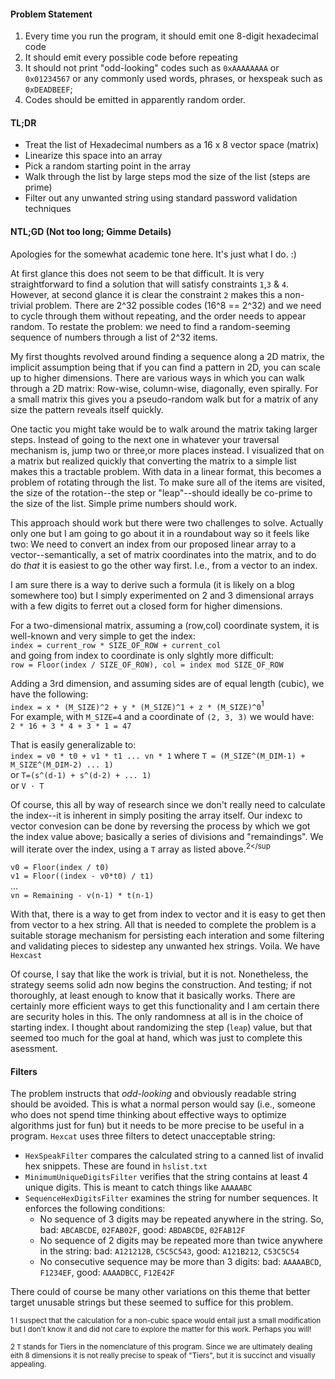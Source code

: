 
#### Problem Statement
1. Every time you run the program, it should emit one 8-digit hexadecimal code
2. It should emit every possible code before repeating
3. It should not print "odd-looking" codes such as `0xAAAAAAAA` or `0x01234567` or any commonly used words, phrases, or hexspeak such as `0xDEADBEEF`;
4. Codes should be emitted in apparently random order.

#### TL;DR
* Treat the list of Hexadecimal numbers as a 16 x 8 vector space (matrix)
* Linearize this space into an array
* Pick a random starting point in the array
* Walk through the list by large steps mod the size of the list (steps are prime)
* Filter out any unwanted string using standard password validation techniques

#### NTL;GD (Not too long; Gimme Details)

Apologies for the somewhat academic tone here. It's just what I do. :)

At first glance this does not seem to be that difficult. It is very straightforward to find a solution that will satisfy constraints `1`,`3` & `4`.
However, at second glance it is clear the constraint `2` makes this a non-trivial problem. There are 2^32 possible codes (16^8 == 2^32) and we need to cycle through
them without repeating, and the order needs to appear random. To restate the problem: we need to find a random-seeming sequence of numbers through a list of 2^32 items.

My first thoughts revolved around finding a sequence along a 2D matrix, the implicit assumption being that if you can find a pattern in 2D, you can scale up to higher dimensions.
There are various ways in which you can walk through a 2D matrix: Row-wise, column-wise, diagonally, even spirally. 
For a small matrix this gives you a pseudo-random walk but for a matrix of any size the pattern reveals itself quickly.


One tactic you might take would be to walk around the matrix taking larger steps. Instead of going to the next one in whatever your traversal mechanism is, jump two or three,or more places instead. I visualized that on a matrix but realized quickly that converting the matrix to a simple list makes this a tractable problem. With data in a linear format, this becomes a problem of rotating through the list. To make sure all of the items are visited, the size of the rotation--the step or "leap"--should ideally be co-prime to the size of the list. Simple prime numbers should work.


This approach should work but there were two challenges to solve. Actually only one but I am going to go about it in a roundabout way so it feels like two: We need to convert an index from our proposed linear array to a vector--semantically, a set of matrix coordinates into the matrix, and to do do _that_ it is easiest to go the other way first. I.e., from a vector to an index.

 
I am sure there is a way to derive such a formula (it is likely on a blog somewhere too) but I simply experimented on 2 and 3 dimensional arrays 
with a few digits to ferret out a closed form for higher dimensions.


For a two-dimensional matrix, assuming a (row,col) coordinate system, it is well-known and very simple to get the index:<br> 
`index = current_row * SIZE_OF_ROW + current_col`<br>
and going from index to coordinate is only slghtly more difficult:<br> 
`row = Floor(index / SIZE_OF_ROW), col = index mod SIZE_OF_ROW`


Adding a 3rd dimension, and assuming sides are of equal length (cubic), we have the following:<br>
`index = x * (M_SIZE)^2 + y * (M_SIZE)^1 + z * (M_SIZE)^0`<sup>1</sup><br>
For example, with `M_SIZE=4` and a coordinate of `(2, 3, 3)` we would have:<br>
`2 * 16 + 3 * 4 + 3 * 1 = 47`


That is easily generalizable to:<br>
`index = v0 * t0 + v1 * t1 ... vn * 1` 
where `T = (M_SIZE^(M_DIM-1) + M_SIZE^(M_DIM-2) ... 1)`<br>
or `T=(s^(d-1) + s^(d-2) + ... 1)`<br>
or `V · T `


Of course, this all by way of research since we don't really need to calculate the index--it is inherent in simply positing the array itself.
Our indexc to vector convesion can be done by reversing the process by which we got the index value above; basically a series of divisions and "remaindings". We will iterate over the index, using a `T` array as listed above.<sup>2</sup<br>

`v0 = Floor(index / t0)`<br>
`v1 = Floor((index - v0*t0) / t1)`<br>
...<br>
`vn = Remaining - v(n-1) * t(n-1)`<br>

With that, there is a way to get from index to vector and it is easy to get then from vector to a hex string. 
All that is needed to complete the problem is a suitable storage mechanism for persisting each interation and some filtering
and validating pieces to sidestep any unwanted hex strings. Voila. We have `Hexcast`


Of course, I say that like the work is trivial, but it is not. Nonetheless, the strategy seems solid adn now begins the construction.
And testing; if not thoroughly, at least enough to know that it basically works. There are certainly more efficient ways to get
this functionality and I am certain there are security holes in this. The only randomness at all is in the choice of starting index. 
I thought about randomizing the step (`leap`) value, but that seemed too much for the goal at hand, which was just to complete this asessment.

#### Filters
The problem instructs that _odd-looking_ and obviously readable string should be avoided. This is what a normal person would say (i.e., someone who does not spend time thinking about effective ways to optimize algorithms just for fun) but it needs to be more precise to be useful in a program. `Hexcat` uses three filters to detect unacceptable string:
 
* `HexSpeakFilter` compares the calculated string to a canned list of invalid hex snippets. These are found in `hslist.txt`
* `MinimumUniqueDigitsFilter` verifies that the string contains at least 4 unique digits. This is meant to catch things like `AAAAABC`
* `SequenceHexDigitsFilter` examines the string for number sequences. It enforces the following conditions:
   * No sequence of 3 digits may be repeated anywhere in the string. So, bad: `ABCABCDE`, `02FAB02F`, good: `ABDABCDE`, `02FAB12F`
   * No sequence of 2 digits may be repeated more than twice anywhere in the string: bad: `A121212B`, `C5C5C543`, good: `A121B212`, `C53C5C54`
   * No consecutive sequence may be more than 3 digits: bad: `AAAAABCD`, `F1234EF`, good: `AAAADBCC`, `F12E42F`
 
There could of course be many other variations on this theme that better target unusable strings but these seemed to suffice for this problem. 
 
            

 
 
<sup>1 I suspect that the calculation for a non-cubic space would entail just a small modification but I don't know it and did not care to explore the matter for this work. Perhaps you will!</sup>


 <sup>2 `T` stands for Tiers in the nomenclature of this program. Since we are ultimately dealing eith 8 dimensions it is not really precise to speak of "Tiers", but it is succinct and visually appealing. </sup>


 

